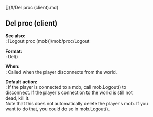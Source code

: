 []{#/Del proc (client).md}    
## Del proc (client)    
**See also:**    
:   [Logout proc (mob)]/mob/proc/Logout    
<!-- -->    
**Format:**    
:   Del()    
<!-- -->    
**When:**    
:   Called when the player disconnects from the world.    
<!-- -->    
**Default action:**    
:   If the player is connected to a mob, call mob.Logout() to    
    disconnect. If the player\'s connection to the world is still not    
    dead, kill it.    
Note that this does not automatically delete the player\'s mob. If you    
want to do that, you could do so in mob.Logout().  